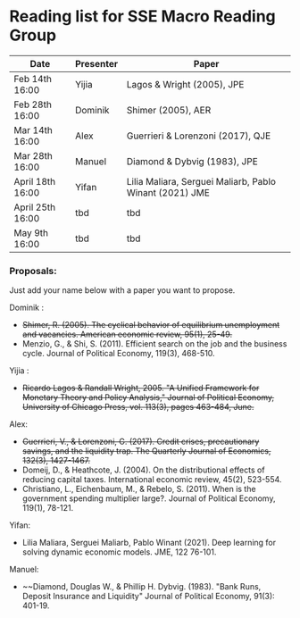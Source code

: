 # Reading list for SSE Macro Reading Group

| Date            | Presenter     | Paper |
| -------------   | ------------- | ------                            |
| Feb 14th 16:00  | Yijia         | Lagos & Wright (2005), JPE        |
| Feb 28th 16:00  | Dominik       | Shimer (2005), AER                |
| Mar 14th 16:00  | Alex          | Guerrieri & Lorenzoni (2017), QJE |
| Mar 28th 16:00  | Manuel         | Diamond & Dybvig (1983), JPE |
| April 18th 16:00 | Yifan    | Lilia Maliara, Serguei Maliarb, Pablo Winant (2021) JME   |
| April 25th 16:00 |    tbd         | tbd |
| May 9th 16:00 |tbd      |tbd |

### Proposals:
Just add your name below with a paper you want to propose.

Dominik : 
- ~~Shimer, R. (2005). The cyclical behavior of equilibrium unemployment and vacancies. American economic review, 95(1), 25-49.~~
- Menzio, G., & Shi, S. (2011). Efficient search on the job and the business cycle. Journal of Political Economy, 119(3), 468-510.

Yijia :
- ~~Ricardo Lagos & Randall Wright, 2005. "A Unified Framework for Monetary Theory and Policy Analysis," Journal of Political Economy, University of Chicago Press, vol. 113(3), pages 463-484, June.~~

Alex:
- ~~Guerrieri, V., & Lorenzoni, G. (2017). Credit crises, precautionary savings, and the liquidity trap. The Quarterly Journal of Economics, 132(3), 1427-1467.~~
- Domeij, D., & Heathcote, J. (2004). On the distributional effects of reducing capital taxes. International economic review, 45(2), 523-554.
- Christiano, L., Eichenbaum, M., & Rebelo, S. (2011). When is the government spending multiplier large?. Journal of Political Economy, 119(1), 78-121.

Yifan:
- Lilia Maliara, Serguei Maliarb, Pablo Winant (2021). Deep learning for solving dynamic economic models. JME, 122 76-101.

Manuel:
- ~~Diamond, Douglas W., & Phillip H. Dybvig. (1983). "Bank Runs, Deposit Insurance and Liquidity" Journal of Political Economy, 91(3): 401-19.
